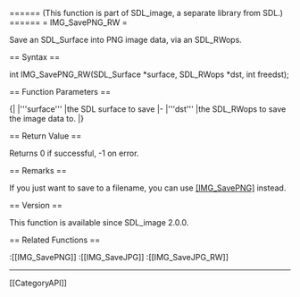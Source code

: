 ====== (This function is part of SDL_image, a separate library from SDL.) ======
= IMG_SavePNG_RW =

Save an SDL_Surface into PNG image data, via an SDL_RWops.

== Syntax ==

<syntaxhighlight lang='c'>
int IMG_SavePNG_RW(SDL_Surface *surface, SDL_RWops *dst, int freedst);
</syntaxhighlight>

== Function Parameters ==

{|
|'''surface'''
|the SDL surface to save
|-
|'''dst'''
|the SDL_RWops to save the image data to.
|}

== Return Value ==

Returns 0 if successful, -1 on error.

== Remarks ==

If you just want to save to a filename, you can use [[IMG_SavePNG]]()
instead.

== Version ==

This function is available since SDL_image 2.0.0.

== Related Functions ==

:[[IMG_SavePNG]]
:[[IMG_SaveJPG]]
:[[IMG_SaveJPG_RW]]

----
[[CategoryAPI]]


